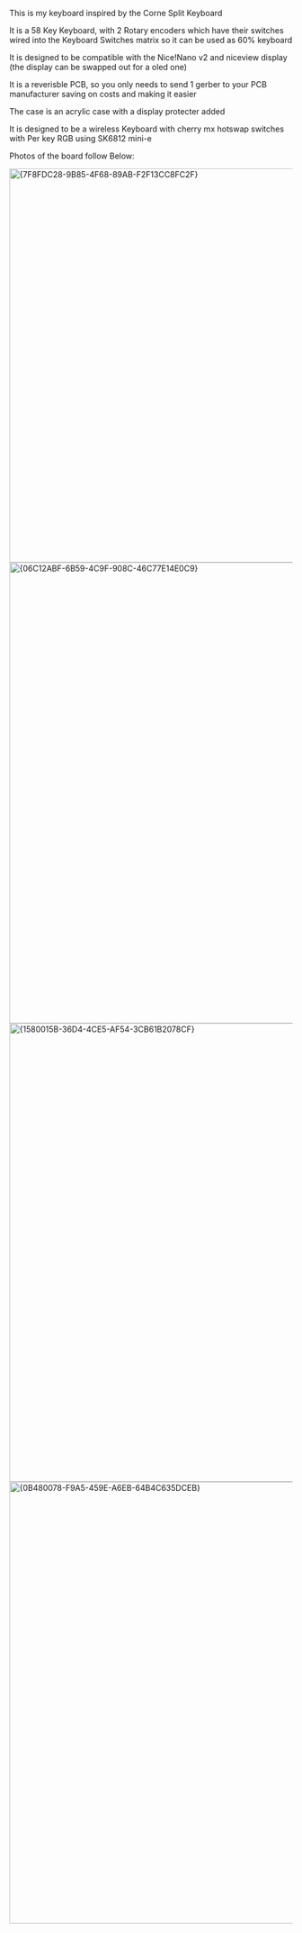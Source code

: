 This is my keyboard inspired by the Corne Split Keyboard

It is a 58 Key Keyboard, with 2 Rotary encoders which have their switches wired into the Keyboard Switches matrix so it can be used as 60% keyboard

It is designed to be compatible with the Nice!Nano v2 and niceview display (the display can be swapped out for a oled one)

It is a reverisble PCB, so you only needs to send 1 gerber to your PCB manufacturer saving on costs and making it easier

The case is an acrylic case with a display protecter added

It is designed to be a wireless Keyboard with cherry mx hotswap switches with Per key RGB using SK6812 mini-e

Photos of the board follow Below:

<img width="700" alt="{7F8FDC28-9B85-4F68-89AB-F2F13CC8FC2F}" src="https://github.com/user-attachments/assets/8aaa86d4-a83f-4aec-a601-78d6b856f4b2" />

<img width="819" alt="{06C12ABF-6B59-4C9F-908C-46C77E14E0C9}" src="https://github.com/user-attachments/assets/b8285abb-9c32-4b0b-9788-a424cec209bc" />

<img width="815" alt="{1580015B-36D4-4CE5-AF54-3CB61B2078CF}" src="https://github.com/user-attachments/assets/1a28b004-146c-40ce-817d-18d2a6a5f7b8" />

<img width="785" alt="{0B480078-F9A5-459E-A6EB-64B4C635DCEB}" src="https://github.com/user-attachments/assets/2de215f1-53a6-44cd-897c-d6f09b803d21" />

